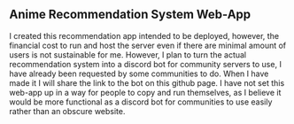 ## Anime Recommendation System Web-App
I created this recommendation app intended to be deployed, however, the financial cost to run and host the server even if there are minimal amount of users is not sustainable for me. However, I plan to turn the actual recommendation system into a discord bot for community servers to use, I have already been requested by some communities to do. When I have made it I will share the link to the bot on this github page. I have not set this web-app up in a way for people to copy and run themselves, as I believe it would be more functional as a discord bot for communities to use easily rather than an obscure website. 
